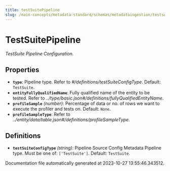 ```yaml
---
title: testSuitePipeline
slug: /main-concepts/metadata-standard/schemas/metadataingestion/testsuitepipeline
---
```


# TestSuitePipeline

*TestSuite Pipeline Configuration.*

## Properties

- **`type`**: Pipeline type. Refer to *#/definitions/testSuiteConfigType*. Default: `TestSuite`.
- **`entityFullyQualifiedName`**: Fully qualified name of the entity to be tested. Refer to *../type/basic.json#/definitions/fullyQualifiedEntityName*.
- **`profileSample`** *(number)*: Percentage of data or no. of rows we want to execute the profiler and tests on. Default: `None`.
- **`profileSampleType`**: Refer to *../entity/data/table.json#/definitions/profileSampleType*.
## Definitions

- **`testSuiteConfigType`** *(string)*: Pipeline Source Config Metadata Pipeline type. Must be one of: `['TestSuite']`. Default: `TestSuite`.


Documentation file automatically generated at 2023-10-27 13:55:46.343512.
